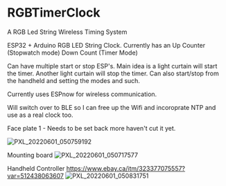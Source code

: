 # RGBTimerClock
 A RGB Led String Wireless Timing System
 
ESP32 + Arduino RGB LED String Clock. Currently has an Up Counter (Stopwatch mode) Down Count (Timer Mode)

Can have multiple start or stop ESP's. Main idea is a light curtain will start the timer. Another light curtain will stop the timer. Can also start/stop from the handheld and setting the modes and such.

Currently uses ESPnow for wireless communication.

Will switch over to BLE so I can free up the Wifi and incoroprate NTP and use as a real clock too.

Face plate 1 - Needs to be set back more haven't cut it yet.

![PXL_20220601_050759192](https://user-images.githubusercontent.com/281145/171332422-1844654c-b102-4cc1-b350-bfc79f449df7.jpg)

Mounting board
![PXL_20220601_050717577](https://user-images.githubusercontent.com/281145/171332867-1ba52387-84f2-4ad5-adcd-f47c427376b6.jpg)

Handheld Controller
https://www.ebay.ca/itm/323377075557?var=512438063607
![PXL_20220601_050831751](https://user-images.githubusercontent.com/281145/171332479-acf39e46-1081-4bc2-b078-9710e9ae5ded.jpg)

